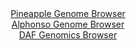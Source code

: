 <div id="Pineapple_Genome_Browser" align="center">
  <a href="https://igv.org/app/?sessionURL=blob:zZNba9swGIb_i6BlA8e27PgIZaRdeki3FJK66VqKkRXZ0WJLqqTYSUP..9SwsZsOmouNgS.kDx3e79HjLWiJVJQzkALPhoENIbCAWvBuihpRkzFqiAJpiWpFLCBJSSRhmIB0C0qkNMomX8zOhdZCpY5Dteg1iFXcVr6NGvTCGeqUjXnjnPG6RgWXSHOpnFOJWu7Qqu11pEBC2OZu3w6cOdLIQbVYcKa4Iwir8s6cl_8q5RVhvCF5s6o13QfITR6TcW6X6NNgNh1gTJS6Jpur.cng.mpw5w.zh4vw7CG7uZxl4ex4SiuG9EqSk.HzVRyG7eiy78Hb0TcXB.MR7o6804v.Oj7yPx8P14JKok5gBGM_gH6UGDSUzcn6f.rafPTAzksPZiLhd7xjIb8P18.CjM.idvQ9Vn_oe2eBmuOVMQHghYxS6Fq.G1qBF_ZehzC2XPeVjuQUpI9PFtAS4aVZ_rgFeiOML0CR59VeHQtwOScSpL3EdSOYJF7Qj_puksCdtQUrWf89tOfZJIlcb.B5YV7SWhuZ57liQtmIMbvFpV29HMgSbe4nQq5JHN3dd4vzqTYCVcvmNDvyzgfF8i2esWsYmOv3T2iafU.qf2Lee4LYujhUtwt8c41vxxOS.AbOkGoUjSgqlsXXrH3zR9sDOgxOyWWDtFlvKmb607kWSYqYNoWWKlrQmurNzHDkHUih5xt1AeY1Ny4CWRUfXMu1YOB._K2ov3va_QA-">Pineapple Genome Browser</a>
</div>
<div id="Alphonso_Genome_Browser" align="center">
  <a href="https://igv.org/app/?sessionURL=blob:zZJda9swFIb_i6BlA8e27MSODWU4bfpBQkbrZWEtxZzYsqPWkhxJceqE_PdpZWM3KzQXGwNdSAd9vOfRs0ctkYoKjmLk2XhgY4wspFZimwJrajIDRhSKS6gVsZAkJZGE5wTFe1SC0jC_m5qTK60bFTsO1U2PAa.ErXwbGOwEh62yc8Gcc1HXsBQStJDKGUlohUOrtrclS2ga27zt2wOnAA0O1M1KcCWchvAq25r7sl.lrCJcMJKxTa3pa4DM5DEZC7uET8kiTfKcKDUh3U1xlkxukq_.eH5_FZzfzz9fL.bB4jSlFQe9keTsfJw.MV6zwru9CuB2eOJd7mZdV13z9USd.Ben45eGSqLOcIiH_gD7oWfQUF6Ql_.pazPokZ374XCy3qxVuvh24o1GU8bGbWlmQ_wEOqn.2LuPDhaqRb4xNqB8JcMYu5bvBtbAC3o_pnhouW5kCElBUfzwaCEtIX822x_2SHeNcQYpst686mMhIQsiUdyLXDfEUeQN.mHfjSJ8sPZoI.u_h_dyfheFrpd4XpCVtNZG6CJTvFE2cG63eWlXuyN5rnQxnq6.zLo7YjBeQpsmCb1YpJyJaf8NmhYyj79.omn1PZn.iXvvCWLr5bHCBdc7ui5EpCI9KvlkK_qdCidueFE9v4nnODSlkAy02W8qZvnTtxYkBa5NoaWKLmlNdbcwFMUWxdjzjbYoF7UwHiJZLT.4lmvhgfvxt57.4fHwHQ--">Alphonso Genome Browser</a>
</div>


<div id="DAF_Genomics_Browser" align="center">
  <a href="https://igv.org/app/?sessionURL=blob:tZFra9swFIb_i2D95Jt8jQ1heM2loaVlzTyzlhLO7OPY1JY8SU7Shfz3aV7HYBfGoANJSJzL..o8R7JDIRvOSEJciwYWpcQgsub7NXR9i9fQoSRJBa1EgwisUCArkCRHUoFUkN1e6cpaqV4mtl1CZW6R8a4ppCU9C3pT8kHVqFNN14IOPnMGe2kVvNPJCmxo.5ozyW0oCpTSdOwe2XazB318j23GlrjphlY1o.pGm9DGSqsC7bZhJR7.YuQ_KOvVvE7zdTrWX.LTqpyml6v0vTfP7pbh.V12c5FnYX62brYM1CBwutgWCy8_BOIC84CW7x4_zFgfXat0KV95s7P5oW8EyimN6MQLqDcJyMkgLS8GjYAUtaAJ9Y3InRiu75vPVy8I9QwEb0hy_2AQJaB41On3R6Keeg2KSPw0jMwMwkWJgiRm7DgRjWM38CPfiWN6Mo5kEO0Lk1xkt3HkuKnrhtZH6LR.1bTj.LTQr8GXwvhTZ73_FZNf31zNzsPl_M1heLvCdlfuon49EeCnv8X0FcAfv1Vx0YHSoW_PZyjQarUOmfpBxTs9nL4A">DAF Genomics Browser</a>
</div>
